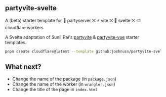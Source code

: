 partyvite-svelte
------------

A (beta) starter template for 🎈 partyserver ⨉ ⚡️ vite ⨉ 🧡 svelte ⨉ ⛅️ cloudflare workers

A Svelte adaptation of Sunil Pai's [partyvite](https://github.com/threepointone/partyvite) & [partyvite-vue](https://github.com/franciscohermida/partyvite-vue) starter templates.

```sh
pnpm create cloudflare@latest --template github:joshnuss/partyvite-svelte
```

## What next?

- Change the name of the package (in `package.json`)
- Change the name of the worker (in `wrangler.json`)
- Change the title of the page in `index.html`
